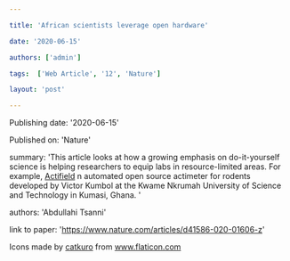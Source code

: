 ---
title: 'African scientists leverage open hardware'
date: '2020-06-15'
authors: ['admin']
tags:  ['Web Article', '12', 'Nature']
layout: 'post'
---
Publishing date: '2020-06-15'

Published on: 'Nature'

summary: 'This article looks at how a growing emphasis on do-it-yourself science is helping researchers to equip labs in resource-limited areas. For example, <a href="https://doi.org/10.1016/j.ohx.2018.e00047">Actifield</a> n automated open source actimeter for rodents developed by  Victor Kumbol at the Kwame Nkrumah University of Science and Technology in Kumasi, Ghana. '

authors: 'Abdullahi Tsanni'

link to paper: 'https://www.nature.com/articles/d41586-020-01606-z'

Icons made by <a href="https://www.flaticon.com/free-icon/bookshelves_3576884" title="catkuro">catkuro</a> from <a href="https://www.flaticon.com/" title="Flaticon"> www.flaticon.com</a>